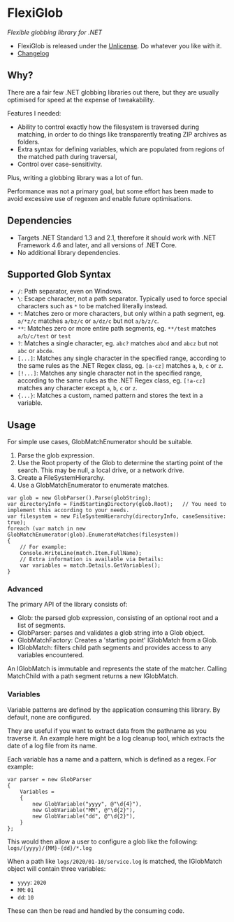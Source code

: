 # FlexiGlob

*Flexible globbing library for .NET*

* FlexiGlob is released under the [Unlicense](LICENSE). Do whatever you like with it.
* [Changelog](CHANGELOG.md)

## Why?

There are a fair few .NET globbing libraries out there, but they are usually optimised for speed at the expense of tweakability.

Features I needed:
* Ability to control exactly how the filesystem is traversed during matching, in order to do things like transparently treating ZIP archives as folders.
* Extra syntax for defining variables, which are populated from regions of the matched path during traversal,
* Control over case-sensitivity.

Plus, writing a globbing library was a lot of fun.

Performance was not a primary goal, but some effort has been made to avoid excessive use of regexen and enable future optimisations.

## Dependencies

* Targets .NET Standard 1.3 and 2.1, therefore it should work with .NET Framework 4.6 and later, and all versions of .NET Core.
* No additional library dependencies.

## Supported Glob Syntax

* `/`: Path separator, even on Windows.
* `\`: Escape character, not a path separator. Typically used to force special characters such as `*` to be matched literally instead.
* `*`: Matches zero or more characters, but only within a path segment, eg. `a/*z/c` matches `a/bz/c` or `a/dz/c` but not `a/b/z/c`.
* `**`: Matches zero or more entire path segments, eg. `**/test` matches `a/b/c/test` or `test`
* `?`: Matches a single character, eg. `abc?` matches `abcd` and `abcz` but not `abc` or `abcde`.
* `[...]`: Matches any single character in the specified range, according to the same rules as the .NET Regex class, eg. `[a-cz]` matches `a`, `b`, `c` or `z`.
* `[!...]`: Matches any single character not in the specified range, according to the same rules as the .NET Regex class, eg. `[!a-cz]` matches any character except `a`, `b`, `c` or `z`.
* `{...}`: Matches a custom, named pattern and stores the text in a variable.

## Usage

For simple use cases, GlobMatchEnumerator should be suitable.
1. Parse the glob expression.
1. Use the Root property of the Glob to determine the starting point of the search. This may be null, a local drive, or a network drive.
1. Create a FileSystemHierarchy.
1. Use a GlobMatchEnumerator to enumerate matches.

```
var glob = new GlobParser().Parse(globString);
var directoryInfo = FindStartingDirectory(glob.Root);   // You need to implement this according to your needs.
var filesystem = new FileSystemHierarchy(directoryInfo, caseSensitive: true);
foreach (var match in new GlobMatchEnumerator(glob).EnumerateMatches(filesystem))
{
    // For example:
    Console.WriteLine(match.Item.FullName);
    // Extra information is available via Details:
    var variables = match.Details.GetVariables();
}
```

### Advanced

The primary API of the library consists of:
* Glob: the parsed glob expression, consisting of an optional root and a list of segments.
* GlobParser: parses and validates a glob string into a Glob object.
* GlobMatchFactory: Creates a 'starting point' IGlobMatch from a Glob.
* IGlobMatch: filters child path segments and provides access to any variables encountered.

An IGlobMatch is immutable and represents the state of the matcher. Calling MatchChild with a path segment returns a new IGlobMatch.

### Variables

Variable patterns are defined by the application consuming this library. By default, none are configured.

They are useful if you want to extract data from the pathname as you traverse it. An example here might be a log cleanup tool, which extracts the date of a log file from its name.

Each variable has a name and a pattern, which is defined as a regex. For example:
```
var parser = new GlobParser
{
    Variables =
    {
        new GlobVariable("yyyy", @"\d{4}"),
        new GlobVariable("MM", @"\d{2}"),
        new GlobVariable("dd", @"\d{2}"),
    }
};
```

This would then allow a user to configure a glob like the following: `logs/{yyyy}/{MM}-{dd}/*.log`

When a path like `logs/2020/01-10/service.log` is matched, the IGlobMatch object will contain three variables:
* `yyyy`: `2020`
* `MM`: `01`
* `dd`: `10`

These can then be read and handled by the consuming code.
